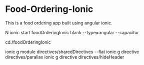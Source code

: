 # Food-Ordering-Ionic
This is a food ordering app built using angular ionic.


N
ionic start foodOrderingIonic blank --type=angular --capacitor

cd./foodOrderingIonic

ionic g module directives/sharedDirectives --flat
ionic g directive directives/parallax
ionic g directive directives/hideHeader